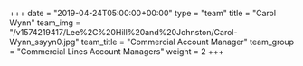 +++
date = "2019-04-24T05:00:00+00:00"
type = "team"
title = "Carol Wynn"
team_img = "/v1574219417/Lee%2C%20Hill%20and%20Johnston/Carol-Wynn_ssyyn0.jpg"
team_title = "Commercial Account Manager"
team_group = "Commercial Lines Account Managers"
weight = 2
+++